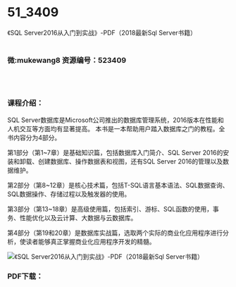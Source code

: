 # 51_3409
《SQL Server2016从入门到实战》-PDF（2018最新Sql Server书籍）
<br/></br>
<h3>微:mukewang8 资源编号：523409</h3>
<br/></br>
<h3>课程介绍：</h3>
<p>SQL Server数据库是Microsoft公司推出的数据库管理系统，2016版本在性能和人机交互等方面均有显著提高。 本书是一本帮助用户踏入数据库之门的教程。全书内容分为4部分。</p>
<p>第1部分（第1~7章）是基础知识篇，包括数据库入门简介、SQL Server 2016的安装和卸载、创建数据库、操作数据表和视图，还有SQL Server 2016的管理以及数据维护。</p>
<p>第2部分（第8~12章）是核心技术篇，包括T-SQL语言基本语法、SQL数据查询、SQL数据操作、存储过程以及触发器的使用。</p>
<p>第3部分（第13~18章）是高级使用篇，包括索引、游标、SQL函数的使用，事务、性能优化以及云计算、大数据与云数据库。</p>
<p>第4部分（第19和20章）是数据库实战篇，选取两个实际的商业化应用程序进行分析，使读者能够真正掌握商业化应用程序开发的精髓。</p>
<p><img src="https://www.ko996.com/wp-content/uploads/img/2018/08/3-2-216x300.jpg" alt="《SQL Server2016从入门到实战》-PDF（2018最新Sql Server书籍）"></p>
<div class="info-desc">
<h3>PDF下载：</h3>

			
</div>
